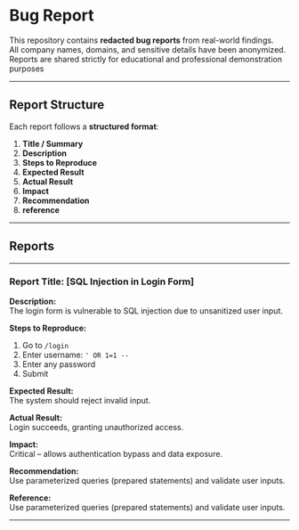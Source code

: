 # Bug Report 

This repository contains **redacted bug reports** from real-world findings.   
All company names, domains, and sensitive details have been anonymized.   
Reports are shared strictly for educational and professional demonstration purposes

---

## Report Structure

Each report follows a **structured format**:
1. **Title / Summary**  
2. **Description**  
3. **Steps to Reproduce**  
4. **Expected Result**  
5. **Actual Result**  
6. **Impact**
7. **Recommendation**
8. **reference** 

---

## Reports

---

### Report Title: [SQL Injection in Login Form]

**Description:**  
The login form is vulnerable to SQL injection due to unsanitized user input.

**Steps to Reproduce:**  
1. Go to `/login`  
2. Enter username: `' OR 1=1 --`  
3. Enter any password  
4. Submit  

**Expected Result:**  
The system should reject invalid input.

**Actual Result:**  
Login succeeds, granting unauthorized access.

**Impact:**  
Critical – allows authentication bypass and data exposure.

**Recommendation:**  
Use parameterized queries (prepared statements) and validate user inputs.

**Reference:**  
Use parameterized queries (prepared statements) and validate user inputs.

---
